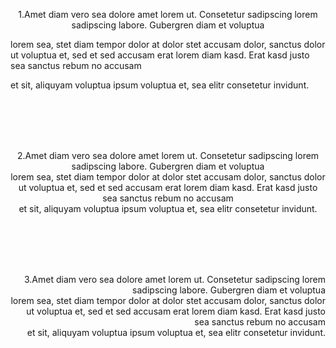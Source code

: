 <p align="center">1.Amet diam vero sea dolore amet lorem ut. Consetetur sadipscing lorem sadipscing labore. Gubergren diam et voluptua

 lorem sea, stet diam tempor dolor at dolor stet accusam dolor, sanctus dolor ut voluptua et, sed et sed accusam erat lorem diam kasd. Erat kasd justo sea sanctus rebum no accusam
 
  et sit, aliquyam voluptua ipsum voluptua et, sea elitr consetetur invidunt.</p>

<br><br><br><br>


<p align="center">2.Amet diam vero sea dolore amet lorem ut. Consetetur sadipscing lorem sadipscing labore. Gubergren diam et voluptua<br> lorem sea, stet diam tempor dolor at dolor stet accusam dolor, sanctus dolor ut voluptua et, sed et sed accusam erat lorem diam kasd. Erat kasd justo sea sanctus rebum no accusam<br> et sit, aliquyam voluptua ipsum voluptua et, sea elitr consetetur invidunt.</p>


<br><br><br><br>


<p align="right">3.Amet diam vero sea dolore amet lorem ut. Consetetur sadipscing lorem sadipscing labore. Gubergren diam et voluptua<br> lorem sea, stet diam tempor dolor at dolor stet accusam dolor, sanctus dolor ut voluptua et, sed et sed accusam erat lorem diam kasd. Erat kasd justo sea sanctus rebum no accusam<br> et sit, aliquyam voluptua ipsum voluptua et, sea elitr consetetur invidunt.</p>